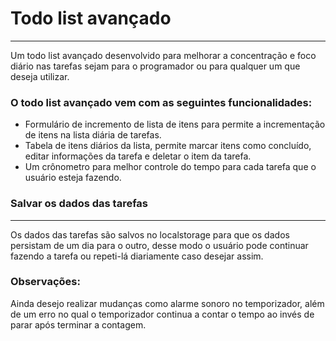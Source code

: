<h1>Todo list avançado</h1>
<hr>
<p>
  Um todo list avançado desenvolvido para melhorar a concentração 
  e foco diário nas tarefas sejam para o programador ou para qualquer
  um que deseja utilizar.
</p>

<h3> O todo list avançado vem com as seguintes funcionalidades:</h3>

<ul>
  <li>
    Formulário de incremento de lista de itens para permite a incrementação
    de itens na lista diária de tarefas.
  </li>
  <li>
    Tabela de itens diários da lista, permite marcar itens como concluído, 
    editar informações da tarefa e deletar o item da tarefa.
  </li>
  <li>
    Um crônometro para melhor controle do tempo para cada tarefa que o usuário 
    esteja fazendo.
  </li>
</ul>

<h3>Salvar os dados das tarefas</h3>
<hr>
<p>
  Os dados das tarefas são salvos no localstorage para que os dados persistam de um
  dia para o outro, desse modo o usuário pode continuar fazendo a tarefa ou repeti-lá 
  diariamente caso desejar assim.
</p>

<h3>Observações:</h3>
<p>
  Ainda desejo realizar mudanças como alarme sonoro no temporizador, além de um erro no
  qual o temporizador continua a contar o tempo ao invés de parar após terminar a contagem.
</p>

